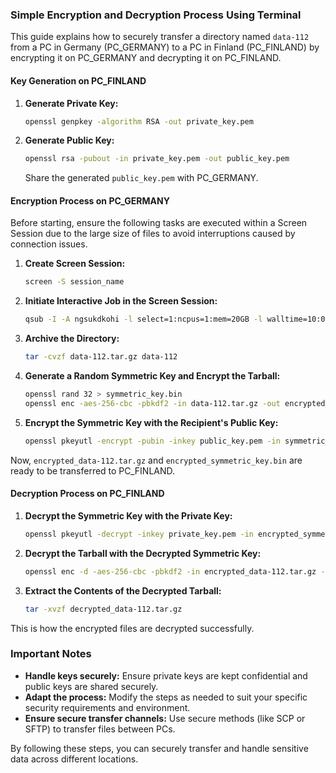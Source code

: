 ### Simple Encryption and Decryption Process Using Terminal

This guide explains how to securely transfer a directory named `data-112` from a PC in Germany (PC_GERMANY) to a PC in Finland (PC_FINLAND) by encrypting it on PC_GERMANY and decrypting it on PC_FINLAND.

#### Key Generation on PC_FINLAND

1. **Generate Private Key:**
   ```bash
   openssl genpkey -algorithm RSA -out private_key.pem
   ```

2. **Generate Public Key:**
   ```bash
   openssl rsa -pubout -in private_key.pem -out public_key.pem
   ```

   Share the generated `public_key.pem` with PC_GERMANY.

#### Encryption Process on PC_GERMANY

Before starting, ensure the following tasks are executed within a Screen Session due to the large size of files to avoid interruptions caused by connection issues.

1. **Create Screen Session:**
   ```bash
   screen -S session_name
   ```

2. **Initiate Interactive Job in the Screen Session:**
   ```bash
   qsub -I -A ngsukdkohi -l select=1:ncpus=1:mem=20GB -l walltime=10:00:00
   ```

3. **Archive the Directory:**
   ```bash
   tar -cvzf data-112.tar.gz data-112
   ```

4. **Generate a Random Symmetric Key and Encrypt the Tarball:**
   ```bash
   openssl rand 32 > symmetric_key.bin
   openssl enc -aes-256-cbc -pbkdf2 -in data-112.tar.gz -out encrypted_data-112.tar.gz -pass file:symmetric_key.bin
   ```

5. **Encrypt the Symmetric Key with the Recipient's Public Key:**
   ```bash
   openssl pkeyutl -encrypt -pubin -inkey public_key.pem -in symmetric_key.bin -out encrypted_symmetric_key.bin
   ```

Now, `encrypted_data-112.tar.gz` and `encrypted_symmetric_key.bin` are ready to be transferred to PC_FINLAND.

#### Decryption Process on PC_FINLAND

1. **Decrypt the Symmetric Key with the Private Key:**
   ```bash
   openssl pkeyutl -decrypt -inkey private_key.pem -in encrypted_symmetric_key.bin -out decrypted_symmetric_key.bin
   ```

2. **Decrypt the Tarball with the Decrypted Symmetric Key:**
   ```bash
   openssl enc -d -aes-256-cbc -pbkdf2 -in encrypted_data-112.tar.gz -out decrypted_data-112.tar.gz -pass file:decrypted_symmetric_key.bin
   ```

3. **Extract the Contents of the Decrypted Tarball:**
   ```bash
   tar -xvzf decrypted_data-112.tar.gz
   ```

This is how the encrypted files are decrypted successfully.

### Important Notes

- **Handle keys securely:** Ensure private keys are kept confidential and public keys are shared securely.
- **Adapt the process:** Modify the steps as needed to suit your specific security requirements and environment.
- **Ensure secure transfer channels:** Use secure methods (like SCP or SFTP) to transfer files between PCs.

By following these steps, you can securely transfer and handle sensitive data across different locations.
